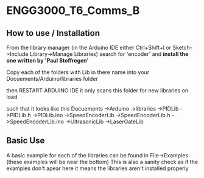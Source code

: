 # ENGG3000_T6_Comms_B

## How to use / Installation

From the library manager (in the Arduino IDE either Ctrl+Shift+I or Sketch->Include Library->Manage Libraries) search for 'encoder' and **install the one written by 'Paul Stoffregen'**

Copy each of the folders with Lib in there name into your Docuements/Arduino/libraries folder

then RESTART ARDUINO IDE it only scans this folder for new libraries on load

such that it looks like this
Docuements
->Arduino
  ->libraries
    ->PIDLib
      ->PIDLib.h
      ->PIDLib.ino
    ->SpeedEncoderLib
      ->SpeedEncoderLib.h
      ->SpeedEncoderLib.ino
    ->UltrasonicLib
    ->LaserGateLib
    
    
## Basic Use

A basic example for each of the libraries can be found in File->Examples (these examples will be near the bottom)
This is also a sanity check as if the examples don't apear here it means the libraries aren't installed properly

